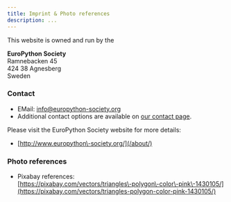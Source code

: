 ```yaml
---
title: Imprint & Photo references
description: ...
---
```


This website is owned and run by the

**EuroPython Society**  
Ramnebacken 45  
424 38 Agnesberg  
Sweden

### Contact

* EMail: [info@europython\-society.org](mailto:info@europython-society.org)
* Additional contact options are available on [our contact page](/about/contact/).

Please visit the EuroPython Society website for more details:

* [http://www.europython\-society.org/](/about/)

### Photo references

* Pixabay references:  
[https://pixabay.com/vectors/triangles\-polygon\-color\-pink\-1430105/](https://pixabay.com/vectors/triangles-polygon-color-pink-1430105/)


